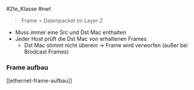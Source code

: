 #2te_Klasse #nwt 

> Frame = Datenpacket im Layer 2
- Muss immer eine Src und Dst Mac enthalten
- Jeder Host prüft die Dst Mac von erhaltenen Frames
	- Dst Mac stimmt nicht überein → Frame wird verworfen (außer bei Brodcast Frames)

### Frame aufbau
[[ethernet-frame-aufbau]]